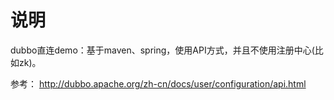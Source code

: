 # 说明
dubbo直连demo：基于maven、spring，使用API方式，并且不使用注册中心(比如zk)。

参考： http://dubbo.apache.org/zh-cn/docs/user/configuration/api.html

